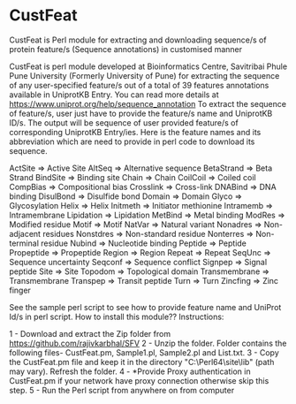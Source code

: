 # CustFeat
CustFeat is Perl module for extracting and downloading sequence/s of protein feature/s (Sequence annotations) in customised manner 

CustFeat is perl module developed at Bioinformatics Centre, Savitribai Phule Pune University (Formerly University of Pune) for extracting the sequence of any user-specified feature/s out of a total of 39 features annotations available in UniprotKB Entry. You can read more details at https://www.uniprot.org/help/sequence_annotation To extract the sequence of feature/s, user just have to provide the feature/s name and UniprotKB ID/s. The output will be sequence of user provided feature/s of corresponding UniprotKB Entry/ies. Here is the feature names and its abbreviation which are need to provide in perl code to download its sequence.

ActSite => Active Site 
AltSeq => Alternative sequence 
BetaStrand => Beta Strand 
BindSite => Binding site 
Chain => Chain 
CoilCoil => Coiled coil 
CompBias => Compositional bias 
Crosslink => Cross-link 
DNABind => DNA binding 
DisulBond => Disulfide bond 
Domain => Domain 
Glyco => Glycosylation 
Helix => Helix 
Initmeth => Initiator methionine 
Intramemb => Intramembrane 
Lipidation => Lipidation 
MetBind => Metal binding 
ModRes => Modified residue 
Motif => Motif 
NatVar => Natural variant 
Nonadres => Non-adjacent residues 
Nonstdres => Non-standard residue 
Nonterres => Non-terminal residue 
Nubind => Nucleotide binding 
Peptide => Peptide 
Propeptide => Propeptide 
Region => Region 
Repeat => Repeat 
SeqUnc => Sequence uncertainty 
Seqconf => Sequence conflict 
Signpep => Signal peptide 
Site => Site 
Topodom => Topological domain 
Transmembrane => Transmembrane 
Transpep => Transit peptide 
Turn => Turn 
Zincfing => Zinc finger

See the sample perl script to see how to provide feature name and UniProt Id/s in perl script. How to install this module?? Instructions:

1 - Download and extract the Zip folder from https://github.com/rajivkarbhal/SFV
2 - Unzip the folder. Folder contains the following files- CustFeat.pm, Sample1.pl, Sample2.pl and List.txt.
3 - Copy the CustFeat.pm file and keep it in the directory "C:\Perl64\site\lib" (path may vary). Refresh the folder.
4 - *Provide Proxy authentication in CustFeat.pm if your network have proxy connection otherwise skip this step.
5 - Run the Perl script from anywhere on from computer
